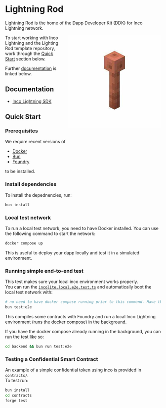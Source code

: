 # Lightning Rod

Lightning Rod is the home of the Dapp Developer Kit (DDK) for Inco Lightning network.

<img src="./docs/images/lightning-rod.png" alt="Lightning Rod" width="300" style="float: right; margin-left: 20px; margin-bottom: 20px;">

To start working with Inco Lightning and the Lighting Rod template repository, work through the [Quick Start](#quick-start) section below.

Further [documentation](#documentation) is linked below.

## Documentation

- [Inco Lightning SDK](docs/inco-lightning.md)

## Quick Start

### Prerequisites

We require recent versions of

- [Docker](https://www.docker.com/)
- [Bun](https://bun.sh/)
- [Foundry](https://getfoundry.sh/)

to be installed.

### Install dependencies

To install the depednencies, run:

```bash
bun install
```

### Local test network

To run a local test network, you need to have Docker installed. You can use the following command to start the network:

```bash
docker compose up
```

This is useful to deploy your dapp locally and test it in a simulated environment.

### Running simple end-to-end test

This test makes sure your local inco environment works properly.  
You can run the [`incolite.local.e2e.test.ts`](./test/src/incolite.local.e2e.test.ts) and automatically boot the local test network with:

```bash
# no need to have docker compose running prior to this command. Have the docker daemon up.
bun test:e2e
```

This compiles some contracts with Foundry and run a local Inco Lightning environment (runs the docker compose) in the background.

If you have the docker compose already running in the background, you can run the test like so:

```bash
cd backend && bun run test:e2e
```

### Testing a Confidential Smart Contract

An example of a simple confidential token using inco is provided in `contracts/`.  
To test run:

```bash
bun install
cd contracts
forge test
```
